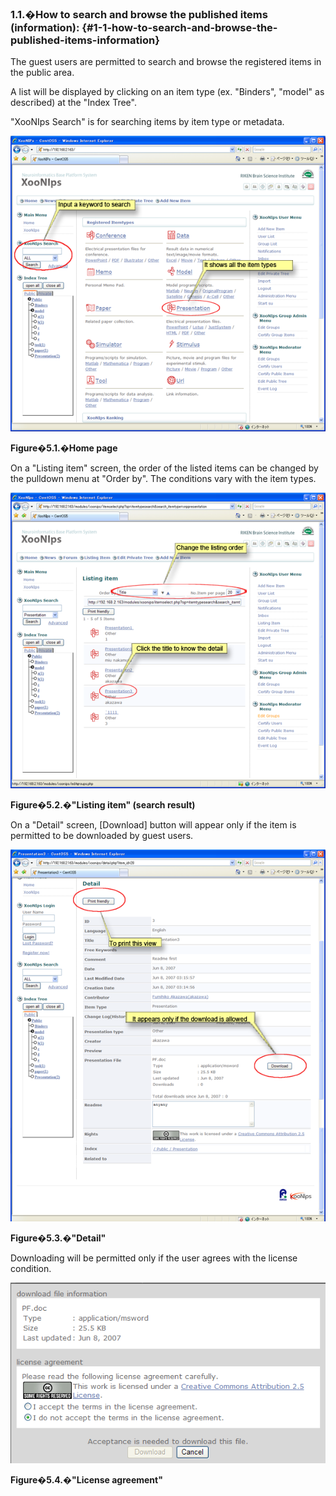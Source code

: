 ### 1.1.�How to search and browse the published items (information): {#1-1-how-to-search-and-browse-the-published-items-information}

The guest users are permitted to search and browse the registered items in the public area.

A list will be displayed by clicking on an item type (ex. &quot;Binders&quot;, &quot;model&quot; as described) at the &quot;Index Tree&quot;.

&quot;XooNIps Search&quot; is for searching items by item type or metadata.

![Home page](../../assets/xoonips-operate1.png)

**Figure�5.1.�Home page**

On a &quot;Listing item&quot; screen, the order of the listed items can be changed by the pulldown menu at &quot;Order by&quot;. The conditions vary with the item types.

!["Listing item" (search result)](../../assets/xoonips-operate2.png)

**Figure�5.2.�&quot;Listing item&quot; (search result)**

On a &quot;Detail&quot; screen, [Download] button will appear only if the item is permitted to be downloaded by guest users.

!["Detail"](../../assets/xoonips-operate3.png)

**Figure�5.3.�&quot;Detail&quot;**

Downloading will be permitted only if the user agrees with the license condition.

!["License agreement"](../../assets/xoonips-operate4.png)

**Figure�5.4.�&quot;License agreement&quot;**
